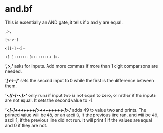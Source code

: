 # and.bf

This is essentially an AND gate, it tells if x and y are equal.

```
,>,

[<->-]

<[[-]-<]>

<[-]+++++++[>+++++++<-]>.

```

***',>,'*** asks for inputs. Add more commas if more than 1 digit comparisons are needed.

***'[<->-]'*** sets the second input to 0 while the first is the difference between them.

***'<[[-]-<]>'*** only runs if input two is not equal to zero, or rather if the inputs are not equal. It sets the second value to -1.

***'<[-]+++++++[>+++++++<-]>.'*** adds 49 to value two and prints. The printed value will be 48, or an ascii 0, if the previous line ran, and will be 49, ascii 1, if the previous line did not run. It will print 1 if the values are equal and 0 if they are not.